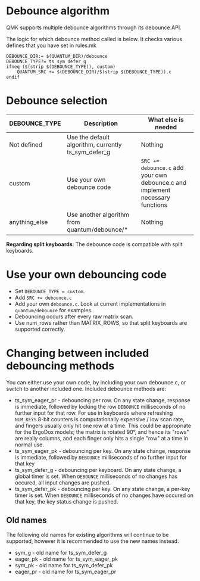 # Debounce algorithm

QMK supports multiple debounce algorithms through its debounce API.

The logic for which debounce method called is below. It checks various defines that you have set in rules.mk

```
DEBOUNCE_DIR:= $(QUANTUM_DIR)/debounce
DEBOUNCE_TYPE?= ts_sym_defer_g
ifneq ($(strip $(DEBOUNCE_TYPE)), custom)
    QUANTUM_SRC += $(DEBOUNCE_DIR)/$(strip $(DEBOUNCE_TYPE)).c
endif
```

# Debounce selection

| DEBOUNCE_TYPE    | Description                                          | What else is needed           |
| -------------    | ---------------------------------------------------  | ----------------------------- |
| Not defined      | Use the default algorithm, currently ts_sym_defer_g  | Nothing                       |
| custom           | Use your own debounce code                           | ```SRC += debounce.c``` add your own debounce.c and implement necessary functions |
| anything_else    | Use another algorithm from quantum/debounce/*        | Nothing                       |

**Regarding split keyboards**:
The debounce code is compatible with split keyboards.

# Use your own debouncing code
* Set ```DEBOUNCE_TYPE = custom```.
* Add ```SRC += debounce.c```
* Add your own ```debounce.c```. Look at current implementations in ```quantum/debounce``` for examples.
* Debouncing occurs after every raw matrix scan.
* Use num_rows rather than MATRIX_ROWS, so that split keyboards are supported correctly.

# Changing between included debouncing methods
You can either use your own code, by including your own debounce.c, or switch to another included one.
Included debounce methods are:
* ts_sym_eager_pr - debouncing per row. On any state change, response is immediate, followed by locking the row ```DEBOUNCE``` milliseconds of no further input for that row. 
For use in keyboards where refreshing ```NUM_KEYS``` 8-bit counters is computationally expensive / low scan rate, and fingers usually only hit one row at a time. This could be
appropriate for the ErgoDox models; the matrix is rotated 90°, and hence its "rows" are really columns, and each finger only hits a single "row" at a time in normal use.
* ts_sym_eager_pk - debouncing per key. On any state change, response is immediate, followed by ```DEBOUNCE``` milliseconds of no further input for that key
* ts_sym_defer_g - debouncing per keyboard. On any state change, a global timer is set. When ```DEBOUNCE``` milliseconds of no changes has occured, all input changes are pushed.
* ts_sym_defer_pk - debouncing per key. On any state change, a per-key timer is set. When ```DEBOUNCE``` milliseconds of no changes have occured on that key, the key status change is pushed.

## Old names
The following old names for existing algorithms will continue to be supported, however it is recommended to use the new names instead.

* sym_g - old name for ts_sym_defer_g
* eager_pk - old name for ts_sym_eager_pk
* sym_pk - old name for ts_sym_defer_pk
* eager_pr - old name for ts_sym_eager_pr
